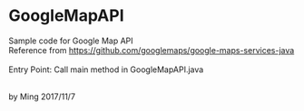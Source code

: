 # GoogleMapAPI
Sample code for Google Map API<br>
Reference from https://github.com/googlemaps/google-maps-services-java<br>
<br>
Entry Point:
Call main method in GoogleMapAPI.java

<br>
by Ming 2017/11/7
